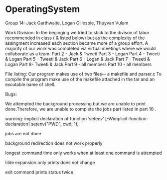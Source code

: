 # OperatingSystem
Group 14: Jack Garthwaite, Logan Gillespie, Thuyvan Vulam 

Work Division:
In the beginging we tried to stick to the divison of labor recommended in class ( & listed below) but as the complexity of the assingment increased each section became more of a group effort. A majority of our work was completed via virtual meetings where we would collaborate as a team.
Part 2 - Jack & Tweeti
Part 3 - Logan
Part 4 - Tweeti & Logan
Part 5 - Tweeti & Jack
Part 6 - Logan & Jack
Part 7 - Tweeti & Logan
Part 8-  Tweeti & Jack
Part 9 - all members
Part 10 - all members

File listing:
Our program makes use of two files-- a makefile and parser.c 
To compile the program make use of the makefile attached in the tar and an excutable name of shell.

Bugs:

We attempted the background processing but we are unable to print done.Therefore, we are unable to complete the jobs part listed in part 10 .

warning: implicit declaration of function ‘setenv’ [-Wimplicit-function-declaration]
      setenv("PWD", cwd, 1);
      
jobs are not done

background redirection does not work properly

longest command time only works when at least one command is attempted

tilde expansion only prints does not change 

exit command prints status twice
